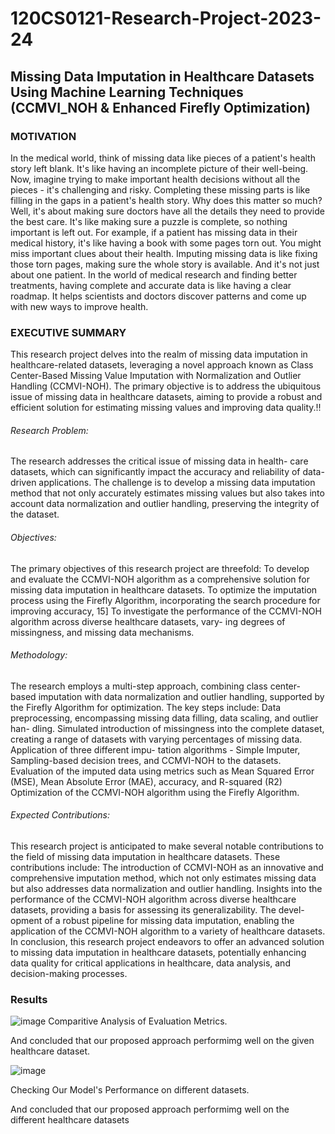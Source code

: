 # 120CS0121-Research-Project-2023-24
## Missing Data Imputation in Healthcare Datasets Using Machine Learning Techniques (CCMVI_NOH & Enhanced Firefly Optimization)

### MOTIVATION
In the medical world, think of missing data like pieces of a patient's health story left blank. It's like having an incomplete picture of their well-being. Now, imagine trying to make important health decisions without all the pieces - it's challenging and risky. Completing these missing parts is like filling in the gaps in a patient's health story. Why does this matter so much? Well, it's about making sure doctors have all the details they need to provide the best care. It's like making sure a puzzle is complete, so nothing important is left out. For example, if a patient has missing data in their medical history, it's like having a book with some pages torn out. You might miss important clues about their health. Imputing missing data is like fixing those torn pages, making sure the whole story is available. And it's not just about one patient. In the world of medical research and finding better treatments, having complete and accurate data is like having a clear roadmap. It helps scientists and doctors discover patterns and come up with new ways to improve health.

### EXECUTIVE SUMMARY
This research project delves into the realm of missing data imputation in healthcare-related datasets, leveraging a novel approach known as Class Center-Based Missing Value Imputation with Normalization and Outlier Handling (CCMVI-NOH). The primary objective is to address the ubiquitous issue of missing data in healthcare datasets, aiming to provide a robust and efficient solution for estimating missing values and improving data quality.!!
###### Research Problem: 
The research addresses the critical issue of missing data in health-
care datasets, which can significantly impact the accuracy and reliability of data-driven applications. The challenge is to develop a missing data imputation method that not only accurately estimates missing values but also takes into account data normalization and outlier handling, preserving the integrity of the dataset.
###### Objectives: 
The primary objectives of this research project are threefold: To develop
and evaluate the CCMVI-NOH algorithm as a comprehensive solution for missing data imputation in healthcare datasets. To optimize the imputation process using the Firefly Algorithm, incorporating the search procedure for improving accuracy, 15] To investigate the performance of the CCMVI-NOH algorithm across diverse healthcare datasets, vary- ing degrees of missingness, and missing data mechanisms.
###### Methodology: 
The research employs a multi-step approach, combining class center- based imputation with data normalization and outlier handling, supported by the Firefly Algorithm for optimization. The key steps include:
Data preprocessing, encompassing missing data filling, data scaling, and outlier han- dling. Simulated introduction of missingness into the complete dataset, creating a range of datasets with varying percentages of missing data. Application of three different impu- tation algorithms - Simple Imputer, Sampling-based decision trees, and CCMVI-NOH to the datasets. Evaluation of the imputed data using metrics such as Mean Squared Error (MSE), Mean Absolute Error (MAE), accuracy, and R-squared (R2) Optimization of the CCMVI-NOH algorithm using the Firefly Algorithm.
###### Expected Contributions: 
This research project is anticipated to make several notable contributions to the field of missing data imputation in healthcare datasets. These contributions include:
The introduction of CCMVI-NOH as an innovative and comprehensive imputation method, which not only estimates missing data but also addresses data normalization and outlier handling. Insights into the performance of the CCMVI-NOH algorithm across diverse healthcare datasets, providing a basis for assessing its generalizability. The devel- opment of a robust pipeline for missing data imputation, enabling the application of the CCMVI-NOH algorithm to a variety of healthcare datasets. In conclusion, this research project endeavors to offer an advanced solution to missing data imputation in healthcare datasets, potentially enhancing data quality for critical applications in healthcare, data analysis, and decision-making processes.

### Results

![image](https://github.com/120CS0121/120CS0121-Research-Project-2023-24/assets/87220467/59c0c125-469d-4e89-b284-892fac6fe040)
Comparitive Analysis of Evaluation Metrics.

And concluded that our proposed approach performimg well on the given healthcare dataset.

![image](https://github.com/120CS0121/120CS0121-Research-Project-2023-24/assets/87220467/f56e7da0-25b8-408b-b99c-340badadca9b)

Checking Our Model's Performance on different datasets.

And concluded that our proposed approach performimg well on the different healthcare datasets




